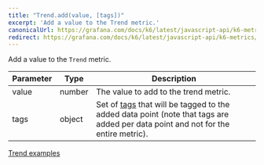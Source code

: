 ```yaml
---
title: "Trend.add(value, [tags])"
excerpt: 'Add a value to the Trend metric.'
canonicalUrl: https://grafana.com/docs/k6/latest/javascript-api/k6-metrics/trend/trend-add/
redirect: https://grafana.com/docs/k6/latest/javascript-api/k6-metrics/trend/trend-add/
---
```


Add a value to the `Trend` metric.

| Parameter | Type     | Description                                                                                                                                                                                                                                                                |
| --------- | -------- | -------------------------------------------------------------------------------------------------------------------------------------------------------------------------------------------------------------------------------------------------------------------------- |
| value     | number   | The value to add to the trend metric.                                                                                                                                                                                                                                      |
| tags      | object   | Set of [tags](/using-k6/tags-and-groups) that will be tagged to the added data point (note that tags are added per data point and not for the entire metric).                                                                                                         |


[Trend examples](/javascript-api/k6-metrics/trend#examples)
